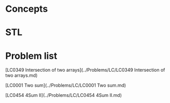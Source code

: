 # Concepts





# STL





# Problem list

[LC0349 Intersection of two arrays](../Problems/LC/LC0349 Intersection of two arrays.md)

[LC0001 Two sum](../Problems/LC/LC0001 Two sum.md)

[LC0454 4Sum II](../Problems/LC/LC0454 4Sum II.md)